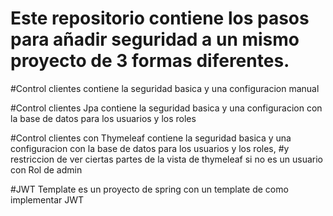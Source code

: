 # Este repositorio contiene los pasos para añadir seguridad a un mismo proyecto de 3 formas diferentes.

#Control clientes contiene la seguridad basica y una configuracion manual

#Control clientes Jpa contiene la seguridad basica y una configuracion con la base de datos para los usuarios y los roles

#Control clientes con Thymeleaf contiene la seguridad basica y una configuracion con la base de datos para los usuarios y los roles, 
#y restriccion de ver ciertas partes de la vista de thymeleaf si no es un usuario con Rol de admin

#JWT Template es un proyecto de spring con un template de como implementar JWT 
